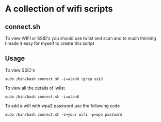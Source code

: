 # A collection of wifi scripts

## connect.sh
To view WIFI or SSID's you should use iwlist and scan and to much thinking I made it easy for myself to create this script

## Usage

To view SSID's
```
sudo /bin/bash connect.sh -i=wlan0 |grep ssid
```

To view all the details of iwlist
```
sudo /bin/bash connect.sh -i=wlan0
```

To add a wifi with wpa2 password use the following code
```
sudo /bin/bash connect.sh -s=your wifi -p=wpa password
```
